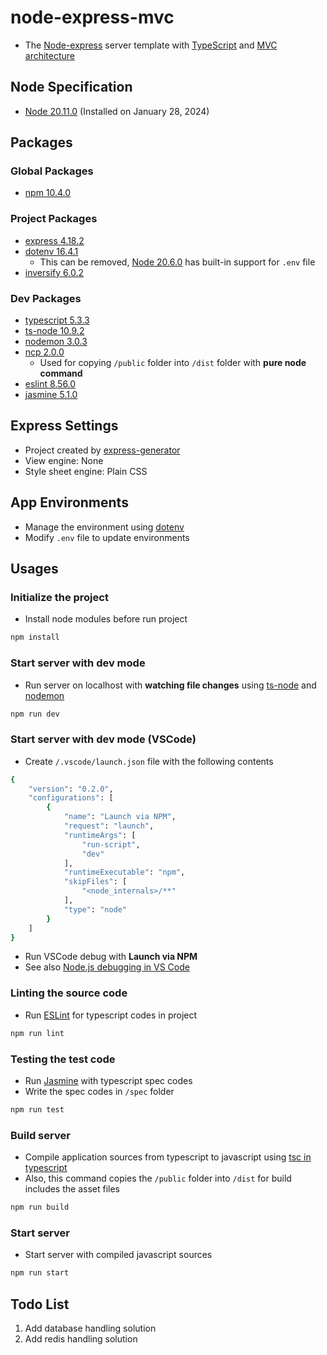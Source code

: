 # node-express-mvc

- The [Node-express](https://expressjs.com/) server template with [TypeScript](https://www.typescriptlang.org/) and [MVC architecture](https://en.wikipedia.org/wiki/Model-view-controller)

## Node Specification

- [Node 20.11.0](https://nodejs.org/) (Installed on January 28, 2024)

## Packages

### Global Packages

- [npm 10.4.0](https://www.npmjs.com/package/npm)

### Project Packages

- [express 4.18.2](https://www.npmjs.com/package/express)
- [dotenv 16.4.1](https://www.npmjs.com/package/dotenv)
  - This can be removed, [Node 20.6.0](https://nodejs.org/en/blog/release/v20.6.0) has built-in support for `.env` file
- [inversify 6.0.2](https://www.npmjs.com/package/inversify)

### Dev Packages

- [typescript 5.3.3](https://www.npmjs.com/package/typescript)
- [ts-node 10.9.2](https://www.npmjs.com/package/ts-node)
- [nodemon 3.0.3](https://www.npmjs.com/package/nodemon)
- [ncp 2.0.0](https://www.npmjs.com/package/ncp)
  - Used for copying `/public` folder into `/dist` folder with **pure node command**
- [eslint 8.56.0](https://www.npmjs.com/package/eslint)
- [jasmine 5.1.0](https://www.npmjs.com/package/jasmine)

## Express Settings

- Project created by [express-generator](https://www.npmjs.com/package/express-generator)
- View engine: None
- Style sheet engine: Plain CSS

## App Environments

- Manage the environment using [dotenv](https://www.npmjs.com/package/dotenv)
- Modify `.env` file to update environments

## Usages

### Initialize the project

- Install node modules before run project

```bash
npm install
```

### Start server with dev mode

- Run server on localhost with **watching file changes** using [ts-node](https://www.npmjs.com/package/ts-node) and [nodemon](https://www.npmjs.com/package/nodemon)

```bash
npm run dev
```

### Start server with dev mode (VSCode)

- Create `/.vscode/launch.json` file with the following contents

```bash
{
    "version": "0.2.0",
    "configurations": [
        {
            "name": "Launch via NPM",
            "request": "launch",
            "runtimeArgs": [
                "run-script",
                "dev"
            ],
            "runtimeExecutable": "npm",
            "skipFiles": [
                "<node_internals>/**"
            ],
            "type": "node"
        }
    ]
}
```

- Run VSCode debug with **Launch via NPM**
- See also [Node.js debugging in VS Code](https://code.visualstudio.com/docs/nodejs/nodejs-debugging)

### Linting the source code

- Run [ESLint](https://typescript-eslint.io/getting-started) for typescript codes in project

```bash
npm run lint
```

### Testing the test code

- Run [Jasmine](https://jasmine.github.io/pages/getting_started) with typescript spec codes
- Write the spec codes in `/spec` folder

```bash
npm run test
```

### Build server

- Compile application sources from typescript to javascript using [tsc in typescript](https://www.npmjs.com/package/typescript)
- Also, this command copies the `/public` folder into `/dist` for build includes the asset files

```bash
npm run build
```

### Start server

- Start server with compiled javascript sources

```bash
npm run start
```

## Todo List

1. Add database handling solution
2. Add redis handling solution

